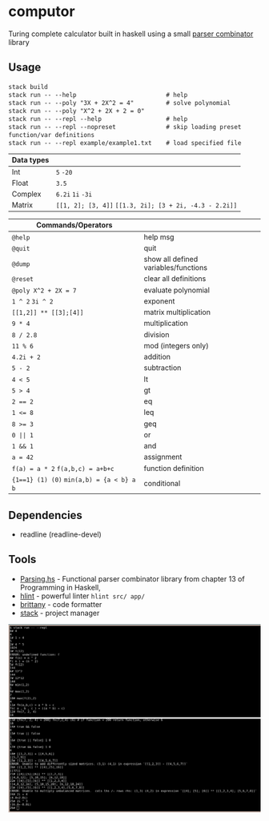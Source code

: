# computor

Turing complete calculator built in haskell using a small [parser combinator](https://en.wikipedia.org/wiki/Parser_combinator) library

## Usage

```
stack build
stack run -- --help                         # help
stack run -- --poly "3X + 2X^2 = 4"         # solve polynomial
stack run -- --poly "X^2 + 2X + 2 = 0"
stack run -- --repl --help                  # help
stack run -- --repl --nopreset              # skip loading preset function/var definitions
stack run -- --repl example/example1.txt    # load specified file
```

| Data types |                                                         |
|------------|---------------------------------------------------------|
| Int        | `5` `-20`                                               |
| Float      | `3.5`                                                   |
| Complex    | `6.2i` `1i` `-3i`                                       |
| Matrix     | `[[1, 2]; [3, 4]]` `[[1.3, 2i]; [3 + 2i, -4.3 - 2.2i]]` |

| Commands/Operators                        |                                      |
|-------------------------------------------|--------------------------------------|
| `@help`                                   | help msg                             |
| `@quit`                                   | quit                                 |
| `@dump`                                   | show all defined variables/functions |
| `@reset`                                  | clear all definitions                |
| `@poly X^2 + 2X = 7`                      | evaluate polynomial                  |
| `1 ^ 2` `3i ^ 2`                          | exponent                             |
| `[[1,2]] ** [[3];[4]]`                    | matrix multiplication                |
| `9 * 4`                                   | multiplication                       |
| `8 / 2.8`                                 | division                             |
| `11 % 6`                                  | mod (integers only)                  |
| `4.2i + 2`                                | addition                             |
| `5 - 2`                                   | subtraction                          |
| `4 < 5`                                   | lt                                   |
| `5 > 4`                                   | gt                                   |
| `2 == 2`                                  | eq                                   |
| `1 <= 8`                                  | leq                                  |
| `8 >= 3`                                  | geq                                  |
| `0 \|\| 1`                                | or                                   |
| `1 && 1`                                  | and                                  |
| `a = 42`                                  | assignment                           |
| `f(a) = a * 2` `f(a,b,c) = a+b+c`         | function definition                  |
| `{1==1} (1) (0)` `min(a,b) = {a < b} a b` | conditional                          |

## Dependencies

- readline (readline-devel)

## Tools

- [Parsing.hs](https://www.youtube.com/watch?v=dDtZLm7HIJs) - Functional parser combinator library from chapter 13 of Programming in Haskell,
- [hlint](https://hackage.haskell.org/package/hlint) - powerful linter `hlint src/ app/`
- [brittany](https://hackage.haskell.org/package/brittany) - code formatter
- [stack](https://docs.haskellstack.org/en/stable/README/) - project manager


![screenshot1](./example/computor1.png)
![screenshot2](./example/computor2.png)
